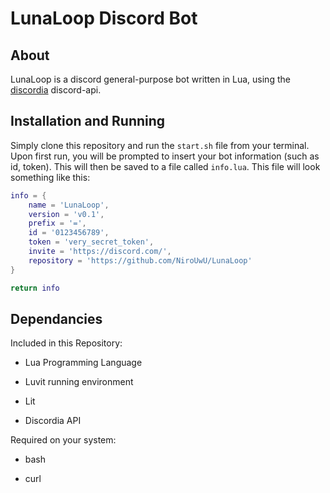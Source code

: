 # LunaLoop Discord Bot

## About

LunaLoop is a discord general-purpose bot written in Lua, using the [discordia](https://github.com/SinisterRectus/Discordia) discord-api.

## Installation and Running

Simply clone this repository and run the `start.sh` file from your terminal. Upon first run, you will be prompted to insert your bot information (such as id, token). This will then be saved to a file called `info.lua`. This file will look something like this:

```lua
info = {
	name = 'LunaLoop',
	version = 'v0.1',
	prefix = '=',
	id = '0123456789',	
	token = 'very_secret_token',
	invite = 'https://discord.com/',
	repository = 'https://github.com/NiroUwU/LunaLoop'
}

return info
```

## Dependancies

Included in this Repository:

+ Lua Programming Language

+ Luvit running environment

+ Lit 

+ Discordia API

Required on your system:

+ bash

+ curl
